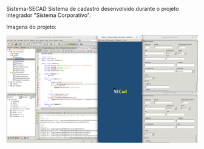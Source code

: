 Sistema-SECAD
Sistema de cadastro desenvolvido durante o projeto integrador "Sistema Corporativo".

Imagens do projeto: 

<p align="center">
<img src="DeepinScreenshot_20200530160834.png">
</p>
